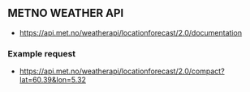 

## METNO WEATHER API
* https://api.met.no/weatherapi/locationforecast/2.0/documentation 

### Example request
* https://api.met.no/weatherapi/locationforecast/2.0/compact?lat=60.39&lon=5.32